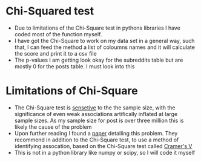 # Chi-Squared test
* Due to limitations of the Chi-Square test in pythons libraries I have coded most of the function myself.
* I have got the Chi-Square to work on my data set in a general way, such that, I can feed the method a list of coloumns names and it will calculate the score and print it to a csv file
* The p-values I am getting look okay for the subreddits table but are mostly 0 for the posts table. I must look into this

# Limitations of Chi-Square
* The Chi-Square test is [sensetive](https://learn.bu.edu/bbcswebdav/pid-826908-dt-content-rid-2073693_1/courses/13sprgmetcj702_ol/week05/metcj702_W05S02T05_limitations.html) to the the sample size, with the significance of even weak associations artifically inflated at large sample sizes. As my sample size for post is over three million this is likely the cause of the problem
* Upon further reading I found a [paper](https://www.ncbi.nlm.nih.gov/pubmed/23894860) detailing this problem. They recommend in addition to the Chi-Square test, to use 
 a method of identifying assocation, based on the Chi-Square test called [Cramer's V](https://en.wikipedia.org/wiki/Cram%C3%A9r%27s_V)
* This is not in a python library like numpy or scipy, so I will code it myself